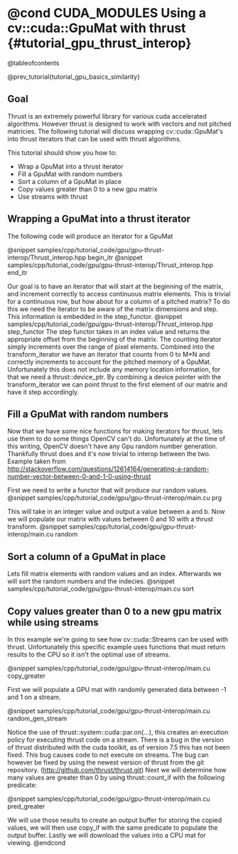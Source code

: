 @cond CUDA_MODULES
Using a cv::cuda::GpuMat with thrust {#tutorial_gpu_thrust_interop}
===========================================

@tableofcontents

@prev_tutorial{tutorial_gpu_basics_similarity}

Goal
----

Thrust is an extremely powerful library for various cuda accelerated algorithms.  However thrust is designed
to work with vectors and not pitched matricies.  The following tutorial will discuss wrapping cv::cuda::GpuMat's
into thrust iterators that can be used with thrust algorithms.

This tutorial should show you how to:
- Wrap a GpuMat into a thrust iterator
- Fill a GpuMat with random numbers
- Sort a column of a GpuMat in place
- Copy values greater than 0 to a new gpu matrix
- Use streams with thrust

Wrapping a GpuMat into a thrust iterator
----

The following code will produce an iterator for a GpuMat

@snippet samples/cpp/tutorial_code/gpu/gpu-thrust-interop/Thrust_interop.hpp begin_itr
@snippet samples/cpp/tutorial_code/gpu/gpu-thrust-interop/Thrust_interop.hpp end_itr

Our goal is to have an iterator that will start at the beginning of the matrix, and increment correctly to access continuous matrix elements.  This is trivial for a continuous row, but how about for a column of a pitched matrix?  To do this we need the iterator to be aware of the matrix dimensions and step.  This information is embedded in the step_functor.
@snippet samples/cpp/tutorial_code/gpu/gpu-thrust-interop/Thrust_interop.hpp step_functor
The step functor takes in an index value and returns the appropriate
offset from the beginning of the matrix.  The counting iterator simply increments over the range of pixel elements.  Combined into the transform_iterator we have an iterator that counts from 0 to M*N and correctly
increments to account for the pitched memory of a GpuMat.  Unfortunately this does not include any memory location information, for that we need a thrust::device_ptr.  By combining a device pointer with the transform_iterator we can point thrust to the first element of our matrix and have it step accordingly.

Fill a GpuMat with random numbers
----
Now that we have some nice functions for making iterators for thrust, lets use them to do some things OpenCV can't do.  Unfortunately at the time of this writing, OpenCV doesn't have any Gpu random number generation.
Thankfully thrust does and it's now trivial to interop between the two.
Example taken from http://stackoverflow.com/questions/12614164/generating-a-random-number-vector-between-0-and-1-0-using-thrust

First we need to write a functor that will produce our random values.
@snippet samples/cpp/tutorial_code/gpu/gpu-thrust-interop/main.cu prg

This will take in an integer value and output a value between a and b.
Now we will populate our matrix with values between 0 and 10 with a thrust transform.
@snippet samples/cpp/tutorial_code/gpu/gpu-thrust-interop/main.cu random

Sort a column of a GpuMat in place
----

Lets fill matrix elements with random values and an index.  Afterwards we will sort the random numbers and the indecies.
@snippet samples/cpp/tutorial_code/gpu/gpu-thrust-interop/main.cu sort

Copy values greater than 0 to a new gpu matrix while using streams
----
In this example we're going to see how cv::cuda::Streams can be used with thrust.  Unfortunately this specific example uses functions that must return results to the CPU so it isn't the optimal use of streams.

@snippet samples/cpp/tutorial_code/gpu/gpu-thrust-interop/main.cu copy_greater


First we will populate a GPU mat with randomly generated data between -1 and 1 on a stream.

@snippet samples/cpp/tutorial_code/gpu/gpu-thrust-interop/main.cu random_gen_stream

Notice the use of thrust::system::cuda::par.on(...), this creates an execution policy for executing thrust code on a stream.
There is a bug in the version of thrust distributed with the cuda toolkit, as of version 7.5 this has not been fixed.  This bug causes code to not execute on streams.
The bug can however be fixed by using the newest version of thrust from the git repository. (http://github.com/thrust/thrust.git)
Next we will determine how many values are greater than 0 by using thrust::count_if with the following predicate:

@snippet samples/cpp/tutorial_code/gpu/gpu-thrust-interop/main.cu pred_greater

We will use those results to create an output buffer for storing the copied values, we will then use copy_if with the same predicate to populate the output buffer.
Lastly we will download the values into a CPU mat for viewing.
@endcond
